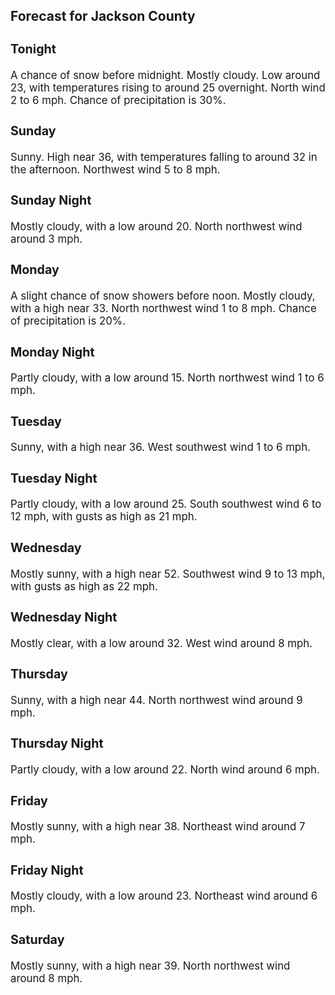 <div>
   <h2>Forecast for Jackson County</h2>
   <p>
      <div style="font-size:120%">
         <h3>Tonight</h3>A chance of snow before midnight. Mostly cloudy. Low around 23, with temperatures rising to around 25 overnight. North wind
         2 to 6 mph. Chance of precipitation is 30%.<br></div>
   </p>
   <p>
      <div style="font-size:120%">
         <h3>Sunday</h3>Sunny. High near 36, with temperatures falling to around 32 in the afternoon. Northwest wind 5 to 8 mph.<br></div>
   </p>
   <p>
      <div style="font-size:120%">
         <h3>Sunday Night</h3>Mostly cloudy, with a low around 20. North northwest wind around 3 mph.<br></div>
   </p>
   <p>
      <div style="font-size:120%">
         <h3>Monday</h3>A slight chance of snow showers before noon. Mostly cloudy, with a high near 33. North northwest wind 1 to 8 mph. Chance of
         precipitation is 20%.<br></div>
   </p>
   <p>
      <div style="font-size:120%">
         <h3>Monday Night</h3>Partly cloudy, with a low around 15. North northwest wind 1 to 6 mph.<br></div>
   </p>
   <p>
      <div style="font-size:120%">
         <h3>Tuesday</h3>Sunny, with a high near 36. West southwest wind 1 to 6 mph.<br></div>
   </p>
   <p>
      <div style="font-size:120%">
         <h3>Tuesday Night</h3>Partly cloudy, with a low around 25. South southwest wind 6 to 12 mph, with gusts as high as 21 mph.<br></div>
   </p>
   <p>
      <div style="font-size:120%">
         <h3>Wednesday</h3>Mostly sunny, with a high near 52. Southwest wind 9 to 13 mph, with gusts as high as 22 mph.<br></div>
   </p>
   <p>
      <div style="font-size:120%">
         <h3>Wednesday Night</h3>Mostly clear, with a low around 32. West wind around 8 mph.<br></div>
   </p>
   <p>
      <div style="font-size:120%">
         <h3>Thursday</h3>Sunny, with a high near 44. North northwest wind around 9 mph.<br></div>
   </p>
   <p>
      <div style="font-size:120%">
         <h3>Thursday Night</h3>Partly cloudy, with a low around 22. North wind around 6 mph.<br></div>
   </p>
   <p>
      <div style="font-size:120%">
         <h3>Friday</h3>Mostly sunny, with a high near 38. Northeast wind around 7 mph.<br></div>
   </p>
   <p>
      <div style="font-size:120%">
         <h3>Friday Night</h3>Mostly cloudy, with a low around 23. Northeast wind around 6 mph.<br></div>
   </p>
   <p>
      <div style="font-size:120%">
         <h3>Saturday</h3>Mostly sunny, with a high near 39. North northwest wind around 8 mph.<br></div>
   </p>
</div>